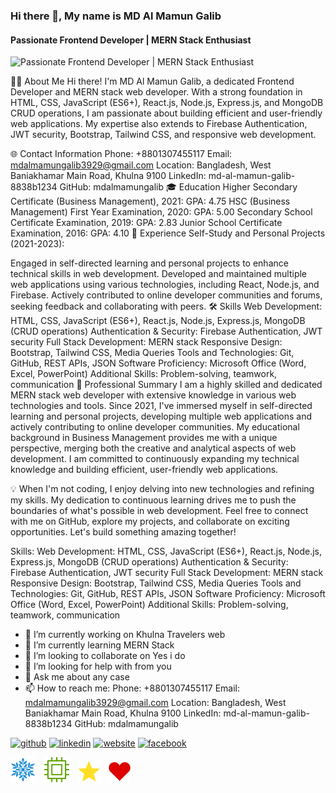 ### Hi there 👋, My name is MD Al Mamun Galib
#### Passionate Frontend Developer | MERN Stack Enthusiast
![Passionate Frontend Developer | MERN Stack Enthusiast](https://scontent.fdac152-1.fna.fbcdn.net/v/t39.30808-6/445034371_122150029574186699_7679861740284660681_n.jpg?stp=dst-jpg_p180x540&_nc_cat=100&ccb=1-7&_nc_sid=5f2048&_nc_ohc=dQLI4QrdJacQ7kNvgGoDaTx&_nc_ht=scontent.fdac152-1.fna&oh=00_AYDVBXOSiz8OeasuODikNO4Um1parfcYML1ns_wnN4xNLw&oe=6669DEE1)

👨‍💻 About Me
Hi there! I'm MD Al Mamun Galib, a dedicated Frontend Developer and MERN stack web developer. With a strong foundation in HTML, CSS, JavaScript (ES6+), React.js, Node.js, Express.js, and MongoDB CRUD operations, I am passionate about building efficient and user-friendly web applications. My expertise also extends to Firebase Authentication, JWT security, Bootstrap, Tailwind CSS, and responsive web development.

🌐 Contact Information
Phone: +8801307455117
Email: mdalmamungalib3929@gmail.com
Location: Bangladesh, West Baniakhamar Main Road, Khulna 9100
LinkedIn: md-al-mamun-galib-8838b1234
GitHub: mdalmamungalib
🎓 Education
Higher Secondary Certificate (Business Management), 2021: GPA: 4.75
HSC (Business Management) First Year Examination, 2020: GPA: 5.00
Secondary School Certificate Examination, 2019: GPA: 2.83
Junior School Certificate Examination, 2016: GPA: 4.10
💼 Experience
Self-Study and Personal Projects (2021-2023):

Engaged in self-directed learning and personal projects to enhance technical skills in web development.
Developed and maintained multiple web applications using various technologies, including React, Node.js, and Firebase.
Actively contributed to online developer communities and forums, seeking feedback and collaborating with peers.
🛠️ Skills
Web Development: HTML, CSS, JavaScript (ES6+), React.js, Node.js, Express.js, MongoDB (CRUD operations)
Authentication & Security: Firebase Authentication, JWT security
Full Stack Development: MERN stack
Responsive Design: Bootstrap, Tailwind CSS, Media Queries
Tools and Technologies: Git, GitHub, REST APIs, JSON
Software Proficiency: Microsoft Office (Word, Excel, PowerPoint)
Additional Skills: Problem-solving, teamwork, communication
🚀 Professional Summary
I am a highly skilled and dedicated MERN stack web developer with extensive knowledge in various web technologies and tools. Since 2021, I've immersed myself in self-directed learning and personal projects, developing multiple web applications and actively contributing to online developer communities. My educational background in Business Management provides me with a unique perspective, merging both the creative and analytical aspects of web development. I am committed to continuously expanding my technical knowledge and building efficient, user-friendly web applications.

💡 When I'm not coding, I enjoy delving into new technologies and refining my skills. My dedication to continuous learning drives me to push the boundaries of what's possible in web development. Feel free to connect with me on GitHub, explore my projects, and collaborate on exciting opportunities. Let's build something amazing together!

Skills: Web Development: HTML, CSS, JavaScript (ES6+), React.js, Node.js, Express.js, MongoDB (CRUD operations) Authentication & Security: Firebase Authentication, JWT security Full Stack Development: MERN stack Responsive Design: Bootstrap, Tailwind CSS, Media Queries Tools and Technologies: Git, GitHub, REST APIs, JSON Software Proficiency: Microsoft Office (Word, Excel, PowerPoint) Additional Skills: Problem-solving, teamwork, communication

- 🔭 I’m currently working on Khulna Travelers web 
- 🌱 I’m currently learning MERN Stack 
- 👯 I’m looking to collaborate on Yes i do 
- 🤔 I’m looking for help with from you 
- 💬 Ask me about any case 
- 📫 How to reach me: Phone: +8801307455117 Email: mdalmamungalib3929@gmail.com Location: Bangladesh, West Baniakhamar Main Road, Khulna 9100 LinkedIn: md-al-mamun-galib-8838b1234 GitHub: mdalmamungalib 


[<img src='https://cdn.jsdelivr.net/npm/simple-icons@3.0.1/icons/github.svg' alt='github' height='40'>](https://github.com/mdalmamungalib)  [<img src='https://cdn.jsdelivr.net/npm/simple-icons@3.0.1/icons/linkedin.svg' alt='linkedin' height='40'>](https://www.linkedin.com/in/md-al-mamun-galib/) [<img src='https://cdn.jsdelivr.net/npm/simple-icons@3.0.1/icons/icloud.svg' alt='website' height='40'>](https://galib-portfolia.web.app/)   [<img src='https://cdn.jsdelivr.net/npm/simple-icons@3.0.1/icons/facebook.svg' alt='facebook' height='40'>](https://www.facebook.com/profile.php?id=61555600984702)  



<a href='https://archiveprogram.github.com/'><img src='https://raw.githubusercontent.com/acervenky/animated-github-badges/master/assets/acbadge.gif' width='40' height='40'></a> <a href='https://docs.github.com/en/developers'><img src='https://raw.githubusercontent.com/acervenky/animated-github-badges/master/assets/devbadge.gif' width='40' height='40'></a> <a href='https://stars.github.com/'><img src='https://raw.githubusercontent.com/acervenky/animated-github-badges/master/assets/starbadge.gif' width='35' height='35'></a> <a href='https://docs.github.com/en/github/supporting-the-open-source-community-with-github-sponsors'><img src='https://raw.githubusercontent.com/acervenky/animated-github-badges/master/assets/sponsorbadge.gif' width='35' height='35'></a> 






